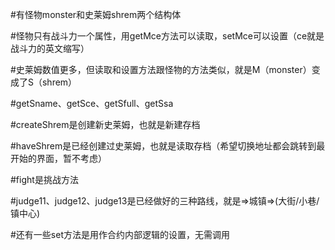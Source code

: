 #有怪物monster和史莱姆shrem两个结构体

#怪物只有战斗力一个属性，用getMce方法可以读取，setMce可以设置（ce就是战斗力的英文缩写）

#史莱姆数值更多，但读取和设置方法跟怪物的方法类似，就是M（monster）变成了S（shrem）

#getSname、getSce、getSfull、getSsa

#createShrem是创建新史莱姆，也就是新建存档

#haveShrem是已经创建过史莱姆，也就是读取存档（希望切换地址都会跳转到最开始的界面，暂不考虑）

#fight是挑战方法

#judge11、judge12、judge13是已经做好的三种路线，就是=>城镇=>(大街/小巷/镇中心)

#还有一些set方法是用作合约内部逻辑的设置，无需调用